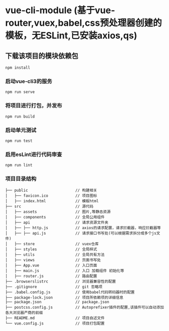 # vue-cli-module (基于vue-router,vuex,babel,css预处理器创建的模板，无ESLint,已安装axios,qs)

## 下载该项目的模块依赖包
```
npm install
```

### 启动vue-cli3的服务
```
npm run serve
```

### 将项目进行打包，并发布
```
npm run build
```

### 启动单元测试
```
npm run test
```

### 启用esLint进行代码审查
```
npm run lint
```
### 项目目录结构
```
├── public                     // 构建相关
│   ├── favicon.ico            // 项目图标
│   ├── index.html             // 模板html
├── src                        // 源代码
│   ├── assets                 // 图片,等静态资源
│   ├── components             // 全局公用组件
│   ├── api                    // 请求资源文件夹
│   ├── ├── http.js            // axios的请求配置，请求拦截器，响应拦截器等
│   ├── ├── api.js             // 请求接口书写处(可以根据需求拆分成多个js文件)
│   ├── store                  // vuex仓库
│   ├── styles                 // 全局样式
│   ├── utils                  // 全局共有方法
│   ├── views                  // 页面书写处
│   ├── App.vue                // 入口页面
│   ├── main.js                // 入口 加载组件 初始化等
│   ├── router.js              // 路由配置
├── .browserslistrc            // 浏览器兼容性的配置
├── .gitignore                 // git 忽略项
├── .babel.config.js           // 使用babel代码转码器时的配置
├── package-lock.json          // 项目所依赖项的详细信息
├── package.json               // package.json
├── postcss.config.js          // Autoprefixer插件的配置,该插件可以自动添加各大浏览器产商的前缀
├── README.md                  // 项目自述文件
└── vue.config.js              // 项目打包配置
```
